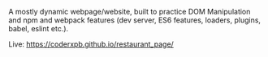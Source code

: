 A mostly dynamic webpage/website, built to practice DOM Manipulation and npm and webpack features (dev server, ES6 features, loaders, plugins, babel, eslint etc.).

Live: https://coderxpb.github.io/restaurant_page/
